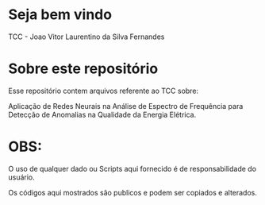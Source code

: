 # Seja bem vindo

TCC - Joao Vitor Laurentino da Silva Fernandes 

# Sobre este repositório

Esse repositório contem arquivos referente ao TCC sobre:

Aplicação de Redes Neurais na Análise de Espectro de Frequência para Detecção de Anomalias na Qualidade da Energia Elétrica.

# OBS:
O uso de qualquer dado ou Scripts aqui fornecido é de responsabilidade do usuário.

Os códigos aqui mostrados são publicos e podem ser copiados e alterados.


